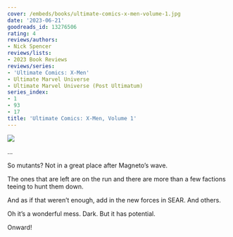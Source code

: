 ```yaml
---
cover: /embeds/books/ultimate-comics-x-men-volume-1.jpg
date: '2023-06-21'
goodreads_id: 13276506
rating: 4
reviews/authors:
- Nick Spencer
reviews/lists:
- 2023 Book Reviews
reviews/series:
- 'Ultimate Comics: X-Men'
- Ultimate Marvel Universe
- Ultimate Marvel Universe (Post Ultimatum)
series_index:
- 1
- 93
- 17
title: 'Ultimate Comics: X-Men, Volume 1'
---
```

![](/embeds/books/attachments/ultimate-comics-x-men-1-textbundle-16d33c.png)

…

So mutants? Not in a great place after Magneto’s wave. 

The ones  that are left are on the run and there are more than a few factions teeing to hunt them down. 

And as if that weren’t enough, add in the new forces in SEAR. And others. 

Oh it’s a wonderful mess. Dark. But it has potential. 

Onward!
